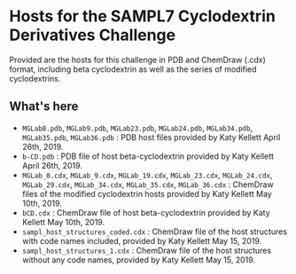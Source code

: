 # Hosts for the SAMPL7 Cyclodextrin Derivatives Challenge

Provided are the hosts for this challenge in PDB and ChemDraw (.cdx) format, including beta cyclodextrin as well as the series of modified cyclodextrins.


## What's here

- `MGLab8.pdb`, `MGLab9.pdb`, `MGLab23.pdb`, `MGLab24.pdb`, `MGLab34.pdb`, `MGLab35.pdb`, `MGLab36.pdb` : PDB host files provided by Katy Kellett April 26th, 2019.
- `b-CD.pdb` : PDB file of host beta-cyclodextrin provided by Katy Kellett April 26th, 2019.
- `MGLab_8.cdx`, `MGLab_9.cdx`, `MGLab_19.cdx`, `MGLab_23.cdx`, `MGLab_24.cdx`, `MGLab_29.cdx`, `MGLab_34.cdx`, `MGLab_35.cdx`, `MGLab_36.cdx` : ChemDraw files of the modified cyclodextrin hosts provided by Katy Kellett May 10th, 2019.
- `bCD.cdx` : ChemDraw file of host beta-cyclodextrin provided by Katy Kellett May 10th, 2019.
- `sampl_host_structures_coded.cdx` : ChemDraw file of the host structures with code names included, provided by Katy Kellett May 15, 2019.
- `sampl_host_structures_1.cdx` : ChemDraw file of the host structures without any code names, provided by Katy Kellett May 15, 2019.
